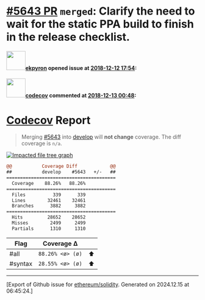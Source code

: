 # [\#5643 PR](https://github.com/ethereum/solidity/pull/5643) `merged`: Clarify the need to wait for the static PPA build to finish in the release checklist.

#### <img src="https://avatars.githubusercontent.com/u/1347491?v=4" width="50">[ekpyron](https://github.com/ekpyron) opened issue at [2018-12-12 17:54](https://github.com/ethereum/solidity/pull/5643):



#### <img src="https://avatars.githubusercontent.com/in/254?v=4" width="50">[codecov](https://github.com/apps/codecov) commented at [2018-12-13 00:48](https://github.com/ethereum/solidity/pull/5643#issuecomment-446800752):

# [Codecov](https://codecov.io/gh/ethereum/solidity/pull/5643?src=pr&el=h1) Report
> Merging [#5643](https://codecov.io/gh/ethereum/solidity/pull/5643?src=pr&el=desc) into [develop](https://codecov.io/gh/ethereum/solidity/commit/e85c3428b483192e8e3d4255d619f31a48c08bef?src=pr&el=desc) will **not change** coverage.
> The diff coverage is `n/a`.

[![Impacted file tree graph](https://codecov.io/gh/ethereum/solidity/pull/5643/graphs/tree.svg?width=650&token=87PGzVEwU0&height=150&src=pr)](https://codecov.io/gh/ethereum/solidity/pull/5643?src=pr&el=tree)

```diff
@@           Coverage Diff            @@
##           develop    #5643   +/-   ##
========================================
  Coverage    88.26%   88.26%           
========================================
  Files          339      339           
  Lines        32461    32461           
  Branches      3882     3882           
========================================
  Hits         28652    28652           
  Misses        2499     2499           
  Partials      1310     1310
```

| Flag | Coverage Δ | |
|---|---|---|
| #all | `88.26% <ø> (ø)` | :arrow_up: |
| #syntax | `28.55% <ø> (ø)` | :arrow_up: |


-------------------------------------------------------------------------------



[Export of Github issue for [ethereum/solidity](https://github.com/ethereum/solidity). Generated on 2024.12.15 at 06:45:24.]
